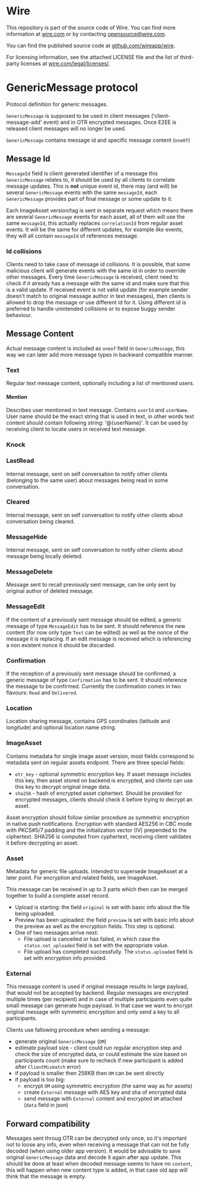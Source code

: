 # Wire

This repository is part of the source code of Wire. You can find more information at [wire.com](https://wire.com) or by contacting opensource@wire.com.

You can find the published source code at [github.com/wireapp/wire](https://github.com/wireapp/wire). 

For licensing information, see the attached LICENSE file and the list of third-party licenses at [wire.com/legal/licenses/](https://wire.com/legal/licenses/).

# GenericMessage protocol
Protocol definition for generic messages.

`GenericMessage` is supposed to be used in client messages ('client-message-add' event) and in OTR encrypted messages. Once E2EE is released client messages will no longer be used.

`GenericMessage` contains message id and specific message content (`oneOf`)

## Message Id
`MessageId` field is client generated identifier of a message this `GenericMessage` relates to, it should be used by all clients to correlate message updates. This is **not** unique event id, there may (and will) be several `GenericMessage` events with the same `messageId`, each `GenericMessage` provides part of final message or some update to it.

Each ImageAsset version/tag is sent in separate request which means there are several `GenericMessage` events for each asset, all of them will use the same `messageId`, this actually replaces `correlationId` from regular asset events. It will be the same for different updates, for example *like* events, they will all contain `messageId` of references message.

### Id collisions
Clients need to take case of message id collisions. It is possible, that some malicious client will generate events with the same id in order to override other messages. Every time `GenericMessage` is received, client need to check if it already has a message with the same id and make sure that this is a valid update. If received event is not valid update (for example sender doesn't match to original message author in text messages), then clients is allowed to drop the message or use different id for it. Using different id is preferred to handle unintended collisions or to expose buggy sender behaviour.

## Message Content
Actual message content is included as `oneof` field in `GenericMessage`, this way we can later add more message types in backward compatible manner.

### Text
Regular text message content, optionally including a list of mentioned users.

#### Mention
Describes user mentioned in text message. Contains `userId` and `userName`. User name should be the exact string that is used in text, in other words text content should contain following string: '@{userName}'. It can be used by receiving client to locate users in received text message.

### Knock

### LastRead
Internal message, sent on self conversation to notify other clients (belonging to the same user) about messages being read in some conversation.

### Cleared
Internal message, sent on self conversation to notify other clients about conversation being cleared.

### MessageHide
Internal message, sent on self conversation to notify other clients about message being locally deleted.

### MessageDelete
Message sent to recall previously sent message, can be only sent by original author of deleted message.

### MessageEdit
If the content of a previously sent message should be edited, a generic message of type `MessageEdit` has to be sent.
It should reference the new content (for now only type `Text` can be edited) as well as the nonce of the message it is replacing. If an edit message is received which is referencing a non existent nonce it should be discarded.

### Confirmation
If the reception of a previously sent message should be confirmed, a generic message of type `Confirmation` has to be sent. It should reference the message to be confirmed. Currently the confirmation comes in two flavours: `Read` and `Delivered`.

### Location
Location sharing message, contains GPS coordinates (latitude and longitude) and optional location name string.

### ImageAsset
Contains metadata for single image asset version, most fields correspond to metadata sent on regular assets endpoint.
There are three special fields:

- `otr_key` - optional symmetric encryption key. If asset message includes this key, then asset stored on backend is encrypted, and clients can use this key to decrypt original image data.
- `sha256` - hash of encrypted asset ciphertext. Should be provided for encrypted messages, clients should check it before trying to decrypt an asset.

Asset encryption should follow similar procedure as symmetric encryption in native push notifications.
Encryption with standard AES256 in CBC mode with PKCS#5/7 padding and the initialization vector (IV) prepended to the ciphertext.
SHA256 is computed from cyphertext, receiving client validates it before decrypting an asset.

### Asset
Metadata for generic file uploads. Intended to supersede ImageAsset at a later point. For encryption and related fields, see ImageAsset.

This message can be received in up to 3 parts which then can be merged together to build a complete asset record.

- Upload is starting: the field `original` is set with basic info about the file being uploaded.
- Preview has been uploaded: the field `preview` is set with basic info about the preview as well as the encryption fields. This step is optional.
- One of two messages arrive next:
  + File upload is cancelled or has failed, in which case the `status.not_uploaded` field is set with the appropriate value.
  + File upload has completed successfully. The `status.uploaded` field is set with encryption info provided.

### External
This message content is used if original message results in large payload, that would not be accepted by backend.
Regular messages are encrypted multiple times (per recipient) and in case of multiple participants even quite small
message can generate huge payload.
In that case we want to encrypt original message with symmetric encryption and only send a key to all participants.

Clients use fallowing procedure when sending a message:

- generate original `GenericMessage` (`OM`)
- estimate payload size - client could run regular encryption step and check the size of encrypted data, or could estimate the size based on participants count (make sure to recheck if new participant is added after `ClientMismatch` error)
- if payload is smaller then 256KB then `OM` can be sent directly
- if payload is too big:
  - encrypt `OM` using symmetric encryption (the same way as for assets)
  - create `External` message with AES key and sha of encrypted data
  - send message with `External` content and encrypted `OM` attached (`data` field in json)

## Forward compatibility
Messages sent throug OTR can be decrypted only once, so it's important not to loose any info, even when receiving a message that can not be fully decoded (when using older app version). It would be advisable to save original `GenericMessage` data and decode it again after app update. This should be done at least when decoded message seems to have no `content`, this will happen when new content type is added, in that case old app will think that the message is empty.

